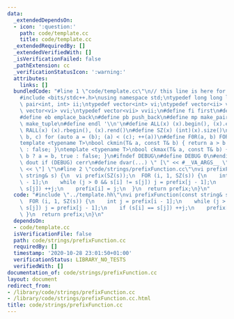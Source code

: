 ```yaml
---
data:
  _extendedDependsOn:
  - icon: ':question:'
    path: code/template.cc
    title: code/template.cc
  _extendedRequiredBy: []
  _extendedVerifiedWith: []
  _isVerificationFailed: false
  _pathExtension: cc
  _verificationStatusIcon: ':warning:'
  attributes:
    links: []
  bundledCode: "#line 1 \"code/template.cc\"\n// this line is here for a reason\n\
    #include <bits/stdc++.h>\nusing namespace std;\ntypedef long long ll;\ntypedef\
    \ pair<int, int> ii;\ntypedef vector<int> vi;\ntypedef vector<ii> vii;\ntypedef\
    \ vector<vi> vvi;\ntypedef vector<vii> vvii;\n#define fi first\n#define se second\n\
    #define eb emplace_back\n#define pb push_back\n#define mp make_pair\n#define mt\
    \ make_tuple\n#define endl '\\n'\n#define ALL(x) (x).begin(), (x).end()\n#define\
    \ RALL(x) (x).rbegin(), (x).rend()\n#define SZ(x) (int)(x).size()\n#define FOR(a,\
    \ b, c) for (auto a = (b); (a) < (c); ++(a))\n#define F0R(a, b) FOR (a, 0, (b))\n\
    template <typename T>\nbool ckmin(T& a, const T& b) { return a > b ? a = b, true\
    \ : false; }\ntemplate <typename T>\nbool ckmax(T& a, const T& b) { return a <\
    \ b ? a = b, true : false; }\n#ifndef DEBUG\n#define DEBUG 0\n#endif\n#define\
    \ dout if (DEBUG) cerr\n#define dvar(...) \" [\" << #__VA_ARGS__ \": \" << (__VA_ARGS__)\
    \ << \"] \"\n#line 2 \"code/strings/prefixFunction.cc\"\nvi prefixFunction(const\
    \ string& s) {\n  vi prefix(SZ(s));\n  FOR (i, 1, SZ(s)) {\n    int j = prefix[i\
    \ - 1];\n    while (j > 0 && s[i] != s[j]) j = prefix[j - 1];\n    if (s[i] ==\
    \ s[j]) ++j;\n    prefix[i] = j;\n  }\n  return prefix;\n}\n"
  code: "#include \"../template.hh\"\nvi prefixFunction(const string& s) {\n  vi prefix(SZ(s));\n\
    \  FOR (i, 1, SZ(s)) {\n    int j = prefix[i - 1];\n    while (j > 0 && s[i] !=\
    \ s[j]) j = prefix[j - 1];\n    if (s[i] == s[j]) ++j;\n    prefix[i] = j;\n \
    \ }\n  return prefix;\n}\n"
  dependsOn:
  - code/template.cc
  isVerificationFile: false
  path: code/strings/prefixFunction.cc
  requiredBy: []
  timestamp: '2020-10-28 23:01:50+01:00'
  verificationStatus: LIBRARY_NO_TESTS
  verifiedWith: []
documentation_of: code/strings/prefixFunction.cc
layout: document
redirect_from:
- /library/code/strings/prefixFunction.cc
- /library/code/strings/prefixFunction.cc.html
title: code/strings/prefixFunction.cc
---
```


